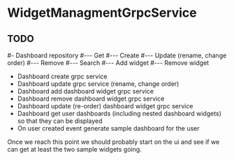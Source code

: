 ﻿# WidgetManagmentGrpcService

## TODO  
#- Dashboard repository
#--- Get
#--- Create
#--- Update (rename, change order)
#--- Remove
#--- Search
#--- Add widget
#--- Remove widget
- Dashboard create grpc service
- Dashboard update grpc service (rename, change order)
- Dashboard add dashboard widget grpc service
- Dashboard remove dashboard widget grpc service
- Dashboard update (re-order) dashboard widget grpc service
- Dashboard get user dashboards (including nested dashboard widgets) so that they can be displayed
- On user created event generate sample dashboard for the user

Once we reach this point we should probably start on the ui and see if we can get at least the two sample widgets going.